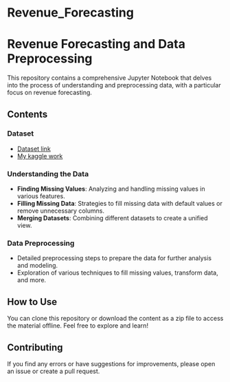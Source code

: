 # Revenue_Forecasting
# Revenue Forecasting and Data Preprocessing

This repository contains a comprehensive Jupyter Notebook that delves into the process of understanding and preprocessing data, with a particular focus on revenue forecasting.

## Contents

### Dataset
- [Dataset link](https://www.kaggle.com/datasets/oscarm524/revenue-forecast)
- [My kaggle work](https://www.kaggle.com/code/varshasureshbabu/revenue-forecast)
### Understanding the Data
- **Finding Missing Values**: Analyzing and handling missing values in various features.
- **Filling Missing Data**: Strategies to fill missing data with default values or remove unnecessary columns.
- **Merging Datasets**: Combining different datasets to create a unified view.

### Data Preprocessing
- Detailed preprocessing steps to prepare the data for further analysis and modeling.
- Exploration of various techniques to fill missing values, transform data, and more.

## How to Use

You can clone this repository or download the content as a zip file to access the material offline. Feel free to explore and learn!

## Contributing

If you find any errors or have suggestions for improvements, please open an issue or create a pull request.

